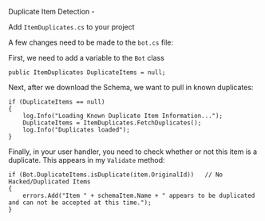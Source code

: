 Duplicate Item Detection - 

Add `ItemDuplicates.cs` to your project

A few changes need to be made to the `bot.cs` file:

First, we need to add a variable to the `Bot` class

    public ItemDuplicates DuplicateItems = null;
	
Next, after we download the Schema, we want to pull in known duplicates:

    if (DuplicateItems == null)
    {
        log.Info("Loading Known Duplicate Item Information...");
        DuplicateItems = ItemDuplicates.FetchDuplicates();
        log.Info("Duplicates loaded");
    }
	
Finally, in your user handler, you need to check whether or not this item is a duplicate. This appears in my `Validate` method:

    if (Bot.DuplicateItems.isDuplicate(item.OriginalId))   // No Hacked/Duplicated Items
    {
        errors.Add("Item " + schemaItem.Name + " appears to be duplicated and can not be accepted at this time.");
    }
	
